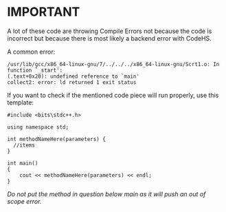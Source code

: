 # IMPORTANT

A lot of these code are throwing Compile Errors not because the code is incorrect but because there is most likely a backend error with CodeHS.

A common error:
```
/usr/lib/gcc/x86_64-linux-gnu/7/../../../x86_64-linux-gnu/Scrt1.o: In function `_start':
(.text+0x20): undefined reference to `main'
collect2: error: ld returned 1 exit status
```

If you want to check if the mentioned code piece will run properly, use this template:

```
#include <bits\stdc++.h>

using namespace std;

int methodNameHere(parameters) {
  //items
}

int main()
{
    cout << methodNameHere(parameters) << endl;
}
```
*Do not put the method in question below main as it will push an out of scope error.*
